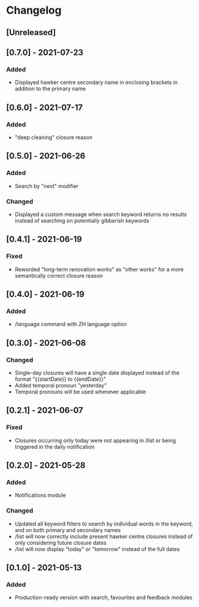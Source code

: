 # Changelog

## [Unreleased]

## [0.7.0] - 2021-07-23

### Added

- Displayed hawker centre secondary name in enclosing brackets in addition to the primary name

## [0.6.0] - 2021-07-17

### Added

- "deep cleaning" closure reason

## [0.5.0] - 2021-06-26

### Added

- Search by "next" modifier

### Changed

- Displayed a custom message when search keyword returns no results instead of searching on potentially gibberish keywords

## [0.4.1] - 2021-06-19

### Fixed

- Reworded "long-term renovation works" as "other works" for a more semantically correct closure reason

## [0.4.0] - 2021-06-19

### Added

- /language command with ZH language option

## [0.3.0] - 2021-06-08

### Changed

- Single-day closures will have a single date displayed instead of the format "{{startDate}} to {{endDate}}"
- Added temporal pronoun "yesterday"
- Temporal pronouns will be used whenever applicable

## [0.2.1] - 2021-06-07

### Fixed

- Closures occurring only today were not appearing in /list or being triggered in the daily notification

## [0.2.0] - 2021-05-28

### Added

- Notifications module

### Changed

- Updated all keyword filters to search by individual words in the keyword, and on both primary and secondary names
- /list will now correctly include present hawker centre closures instead of only considering future closure dates
- /list will now display "today" or "tomorrow" instead of the full dates

## [0.1.0] - 2021-05-13

### Added

- Production-ready version with search, favourites and feedback modules
